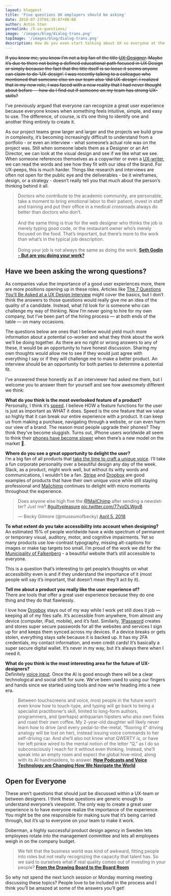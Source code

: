 ```yaml
---
layout: blogpost
title: 'Five questions UX employers should be asking'
date: 2018-07-23T04:39:07+00:00
author: Anton Sten
permalink: /5-ux-questions/
image: '/images/blog/dialog-trans.png'
topImage: '/images/blog/dialog-trans.png'
description: How do you even start talking about UX so everyone at the table gets it? Here's my five questions that will change the way we talk about UX.
---
```


~~If you know me, you know I’m not a big fan of the title [UX-Designer](https://www.antonsten.com/ux-designer/). Maybe it’s due to there not being a defined educational path focused in UX Design or simply because the fact that the title itself is so loose it seems anyone can claim to do ‘UX-design’. I was recently talking to a colleague who mentioned that someone else on our team also ‘did UX-design’. I realized that in my new role, I was faced with a new reality that I had never thought about before -- how do I find out if someone on my team has strong UX-skills?~~

I’ve previously argued that everyone can recognize a great user experience because everyone knows when something feels intuitive, simple, and easy to use. The difference, of course, is it’s one thing to identify one and another thing entirely to create it.

As our project teams grow larger and larger and the projects we build grow in complexity, it’s becoming increasingly difficult to understand from a portfolio - or even an interview - what someone’s actual role was on the project was. Still when someone labels them as a Designer or an Art Director, we can look at the visual design and see if we like what we see. When someone references themselves as a copywriter or even a [UX-writer](https://www.antonsten.com/uxwriter/), we can read the words and see how they fit with our idea of the brand. For UX-peeps, this is much harder. Things like research and interviews are often not open for the public eye and the deliverables - be it wireframes, design, or a strategy - doesn’t really tell you that much about the person’s thinking behind it all.

>Doctors who contribute to the academic community, are personable, take a moment to bring emotional labor to their patient, invest in staff and training and put their office in a medical crossroads always do better than doctors who don’t.
<br /><br />
And the same thing is true for the web designer who thinks the job is merely typing good code, or the restaurant owner who’s merely focused on the food. That’s important, but there’s more to the work than what’s in the typical job description.
<br /><br />
Doing your job is not always the same as doing the work.
**[Seth Godin - But are you doing your work?](https://seths.blog/2018/07/but-are-you-doing-your-job/)**

## Have we been asking the wrong questions?
As companies value the importance of a good user experiences more, there are more positions opening up in these roles. Articles like [The 7 Questions You’ll Be Asked at a UX Design Interview](https://medium.springboard.com/the-7-questions-youll-be-asked-at-a-ux-design-interview-84f3214e0f29) might cover the basics, but I don’t think the answers to those questions would really give me an idea of the quality of a candidate. Instead, what I’d look for is someone who can challenge my way of thinking. Now I’m never going to hire for my own company, but I’ve been part of the hiring process — at both ends of the table — on many occasions.

The questions below are ones that I believe would yield much more information about a potential co-worker and what they think about the work we’ll be doing together. As there are no right or wrong answers to any of these, it would be an opportunity to have honest discussion. Sharing my own thoughts would allow me to see if they would just agree with everything I say or if they will challenge me to make a better product. An interview should be an opportunity for both parties to determine a potential fit.

I’ve answered these honestly as if an interviewer had asked me them, but I welcome you to answer them for yourself and see how awesomely different we think:

**What do you think is the most overlooked feature of a product?**<br />
Personally, I think it’s [speed](https://www.antonsten.com/secret-feature/). I believe HOW a feature functions for the user is just as important as WHAT it does. Speed is the one feature that we value so highly that it can break our entire experience with a product. It can keep us from making a purchase, navigating through a website, or can even harm our view of a brand. The reason most people upgrade their phones? They think they’ve become sluggish. Turns out, iPhone users worldwide all seem to think their [phones have become slower](https://trends.google.com/trends/explore?date=today%205-y&q=iOS%20slow) when there’s a new model on the market 🤔.



**Where do you see a great opportunity to delight the user?**<br />
I’m a big fan of all products that [take the time to craft a unique voice](https://www.antonsten.com/uxwriter/). I’ll take a fun corporate personality over a beautiful design any day of the week. Slack, as a product, might work well, but without its witty words and communications, I wouldn’t be a fan. [Stripe](https://www.stripe.com/) and [Dropbox](https://db.tt/lmIc9aXR) are good examples of products that have their own unique voice while still staying professional and [Mailchimp](http://eepurl.com/bvIKNL) continues to delight with micro moments throughout the experience.

<blockquote class="twitter-tweet" data-cards="hidden" data-lang="en"><p lang="en" dir="ltr">Does anyone else high five the <a href="https://twitter.com/MailChimp?ref_src=twsrc%5Etfw">@MailChimp</a> after sending a newsletter? Just me? <a href="https://twitter.com/hashtag/guiltypleasure?src=hash&amp;ref_src=twsrc%5Etfw">#guiltypleasure</a> <a href="https://t.co/77yoDLWgvB">pic.twitter.com/77yoDLWgvB</a></p>&mdash; Becky Gilmore (@museumofbecky) <a href="https://twitter.com/museumofbecky/status/982007792906264577?ref_src=twsrc%5Etfw">April 5, 2018</a></blockquote> <script async src="https://platform.twitter.com/widgets.js" charset="utf-8"></script>



**To what extent do you take accessibility into account when designing?**<br />
An estimated 15% of people worldwide have a wide spectrum of permanent or temporary visual, auditory, motor, and cognitive impairments. Yet so many products use low-contrast typography, missing alt-captions for images or make tap targets too small. I’m proud of the work we did for the [Municipality of Falkenberg](https://www.antonsten.com/case/falkenberg-kommun/) - a beautiful website that’s still accessible to everyone.

This is a question that’s interesting to get people’s thoughts on what accessibility even is and if they understand the importance of it (most people will say it’s important, that doesn’t mean they’ll act by it).



**Tell me about a product you really like the user experience of?**<br />
There are tools that offer a great user experience because they do one thing and they do that flawlessly.

I love how [Dropbox](https://db.tt/lmIc9aXR) stays out of my way while I work yet still does it job — keeping all of my files safe. It’s accessible from anywhere, from almost any device (computer, iPad, mobile), and it’s fast. Similarly, [1Password](https://www.1password.com/) creates and stores super secure passwords for all the websites and services I sign up for and keeps them synced across my devices. If a device breaks or gets stolen, everything stays safe because it is backed up. It has my 2FA credentials, my contact information, and even credit cards! It’s basically a super secure digital wallet. It’s never in my way, but it’s always there when I need it.



**What do you think is the most interesting area for the future of UX-designers?**<br />
Definitely [voice input](https://www.antonsten.com/voiceinput/). Once the AI is good enough there will be a clear technological and social shift for sure. We’ve been used to using our fingers and hands since we started using tools and now we’re heading into a new era.

>Between touchscreens and voice, most people in the future won’t even know how to touch-type, and typing will go back to being a specialist practitioner’s skill, limited to long-form authors, programmers, and (perhaps) antiquarian hipsters who also own fixies and roast their own coffee. My 2-year-old daughter will likely never learn how to drive (and every pedal-to-the-metal, “flooring it” driving analogy will be lost on her), instead issuing voice commands to her self-driving car. And she’ll also not know what QWERTY is, or have her left pinkie wired to the mental notion of the letter “Q,” as I do so subconsciously I reach for it without even thinking. Instead, she’ll speak into an empty room and expect the global hive-mind, along with its AI handmaidens, to answer.
**[How Podcasts and Voice Technology are Changing How We Navigate the World](https://www.wired.com/story/voice-technology-content-commerce/)**

## Open for Everyone

These aren’t questions that should just be discussed within a UX-team or between designers. I think these questions are generic enough to understand everyone’s viewpoint. The only way to create a great user experience is to have everyone realize the importance of the experience. You might be the one responsible for making sure that it’s being carried through, but it’s up to everyone on your team to make it work.

Doberman, a highly successful product design agency in Sweden lets employees rotate into the management committee and lets all employees weigh in on the company budget.

>We felt that the business world was kind of awkward, fitting people into roles but not really recognizing the capacity that talent has. So we said to ourselves what if real quality comes out of investing in your people?
**[From the Drawing Board to the Board Room](https://99u.adobe.com/articles/59229/from-the-drawing-board-to-the-board-room)**

So why not spend the next lunch session or Monday morning meeting discussing these topics? People love to be included in the process and I think you’ll be amazed at some of the answers you’ll get!

